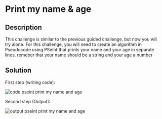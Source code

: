 # Print my name & age

## Description

This challenge is similar to the previous guided challenge, but now you will try alone. For this challenge, you will need to create an algorithm in Pseudocode using PSeInt that prints your name and your age in separate lines, remeber that your name should be a string and your age a number

## Solution

First step (writing code):

![code pseint print my name and age](https://user-images.githubusercontent.com/116694224/204676537-7f02824e-cb0b-4824-836b-463d6993aa1a.jpg)

Second step (Output):

![output pseint print my name and age](https://user-images.githubusercontent.com/116694224/204676551-ea51c5f6-76b9-4fcb-bd00-9fc3035f3521.jpg)
